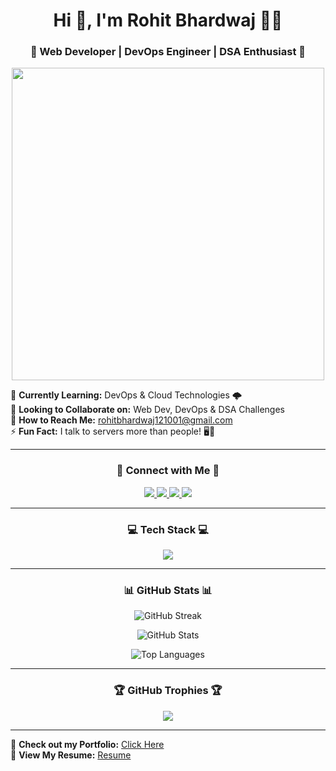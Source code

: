 <h1 align="center">Hi 👋, I'm Rohit Bhardwaj 👨‍💻</h1>
<h3 align="center">🚀 Web Developer | DevOps Engineer | DSA Enthusiast 🚀</h3>

<p align="center">
  <img src="https://media.giphy.com/media/qgQUggAC3Pfv687qPC/giphy.gif" width="500"/>
</p>

🌱 **Currently Learning:** DevOps & Cloud Technologies 🌩️  
👯 **Looking to Collaborate on:** Web Dev, DevOps & DSA Challenges   
📩 **How to Reach Me:** rohitbhardwaj121001@gmail.com  
⚡ **Fun Fact:** I talk to servers more than people! 🖥️💬  

---

<h3 align="center">🚀 Connect with Me 🚀</h3>
<p align="center">
  <a href="https://www.linkedin.com/in/rohit-bhardwaj-a00ab930b/" target="_blank">
    <img src="https://img.shields.io/badge/LinkedIn-0A66C2?style=for-the-badge&logo=linkedin&logoColor=white" />
  </a>
  <a href="https://instagram.com/btwits__rohittt" target="_blank">
    <img src="https://img.shields.io/badge/Instagram-E4405F?style=for-the-badge&logo=instagram&logoColor=white" />
  </a>
  <a href="https://www.naukri.com/code360/profile/rohitbhardwajjj" target="_blank">
    <img src="https://img.shields.io/badge/Codeforces-1F8ACB?style=for-the-badge&logo=codeforces&logoColor=white" />
  </a>
  <a href="https://leetcode.com/u/rohitbhardwaj121001/" target="_blank">
    <img src="https://img.shields.io/badge/LeetCode-FFA116?style=for-the-badge&logo=leetcode&logoColor=black" />
  </a>
</p>

---

<h3 align="center">💻 Tech Stack 💻</h3>
<p align="center">
  <img src="https://skillicons.dev/icons?i=html,css,js,react,nodejs,express,mongodb,mysql,bootstrap,tailwind,docker,kubernetes,aws,git,linux,bash,python,c,cpp" />
</p>

---

<h3 align="center">📊 GitHub Stats 📊</h3>
<p align="center">
  <img src="https://github-readme-streak-stats.herokuapp.com/?user=rohitbhardwajj&theme=dark" alt="GitHub Streak" />
</p>
<p align="center">
  <img src="https://github-readme-stats.vercel.app/api?username=rohitbhardwajj&show_icons=true&theme=dark" alt="GitHub Stats" />
</p>
<p align="center">
  <img src="https://github-readme-stats.vercel.app/api/top-langs/?username=rohitbhardwajj&layout=compact&theme=dark" alt="Top Languages" />
</p>

---

<h3 align="center">🏆 GitHub Trophies 🏆</h3>
<p align="center">
  <img src="https://github-profile-trophy.vercel.app/?username=rohitbhardwajj&theme=darkhub&margin-w=15" />
</p>

---

🚀 **Check out my Portfolio:** [Click Here](portfolio)  
📄 **View My Resume:** [Resume](resume)

